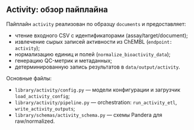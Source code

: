 ## Activity: обзор пайплайна

Пайплайн `activity` реализован по образцу `documents` и предоставляет:

- чтение входного CSV с идентификаторами (assay/target/document);
- извлечение сырых записей активности из ChEMBL (`endpoint: activity`);
- нормализацию единиц и полей (`normalize_bioactivity_data`);
- генерацию QC-метрик и метаданных;
- детерминированную запись результатов в `data/output/activity`.

Основные файлы:

- `library/activity/config.py` — модели конфигурации и загрузчик `load_activity_config`;
- `library/activity/pipeline.py` — orchestration: `run_activity_etl`, `write_activity_outputs`;
- `library/schemas/activity_schema.py` — схемы Pandera для raw/normalized.
